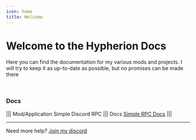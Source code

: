 ```yaml
---
icon: home
title: Welcome
---
```


# Welcome to the Hypherion Docs
Here you can find the documentation for my various mods and projects. I will try to keep it as up-to-date as possible, but no promises can be made there

&nbsp;

### Docs

||| Mod/Application
Simple Discord RPC
||| Docs
[Simple RPC Docs](simple-rpc/introduction.md)
|||
&nbsp;
___
Need more help? [Join my discord](https://discord.gg/PdVnXf9)
